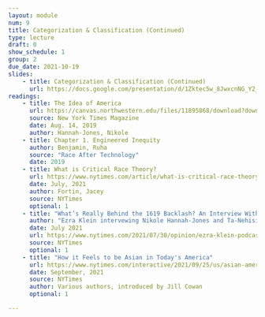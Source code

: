 ```yaml
---
layout: module
num: 9
title: Categorization & Classification (Continued)
type: lecture
draft: 0
show_schedule: 1
group: 2
due_date: 2021-10-19
slides: 
    - title: Categorization & Classification (Continued)
      url: https://docs.google.com/presentation/d/1Zktec5w_8JwxcnNG_Y2_WcmAWN6wLFPw-9wNtoBQkQw/edit?usp=sharing
readings:
    - title: The Idea of America
      url: https://canvas.northwestern.edu/files/11895868/download?download_frd=1
      source: New York Times Magazine
      date: Aug. 14, 2019
      author: Hannah-Jones, Nikole
    - title: Chapter 1. Engineered Inequity
      author: Benjamin, Ruha
      source: "Race After Technology"
      date: 2019
    - title: What is Critical Race Theory?
      url: https://www.nytimes.com/article/what-is-critical-race-theory.html
      date: July, 2021
      author: Fortin, Jacey
      source: NYTimes
      optional: 1
    - title: "What’s Really Behind the 1619 Backlash? An Interview With Nikole Hannah-Jones and Ta-Nehisi Coates"
      author: "Ezra Klein intervewing Nikole Hannah-Jones and Ta-Nehisi Coates"
      date: July 2021
      url: https://www.nytimes.com/2021/07/30/opinion/ezra-klein-podcast-ta-nehisi-coates-nikole-hannah-jones.html?referrer=masthead
      source: NYTimes
      optional: 1
    - title: "How it Feels to be Asian in Today's America"
      url: https://www.nytimes.com/interactive/2021/09/25/us/asian-americans.html
      date: September, 2021
      source: NYTimes
      author: Various authors, introduced by Jill Cowan
      optional: 1

---
```


<!-- Sweetgrass: Human / non-human; 
1619 Project; Colonialism. 
How have women, black people, land, animals been propertized. Who is controlling this narrative that these categories are property? -->

